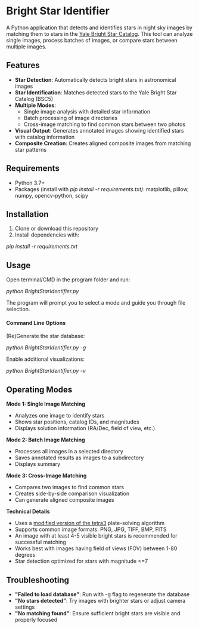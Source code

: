 # Bright Star Identifier

A Python application that detects and identifies stars in night sky images by matching them to stars in the [Yale Bright Star Catalog](http://tdc-www.harvard.edu/catalogs/bsc5.html). This tool can analyze single images, process batches of images, or compare stars between multiple images.

## Features

- **Star Detection**: Automatically detects bright stars in astronomical images
- **Star Identification**: Matches detected stars to the Yale Bright Star Catalog (BSC5)
- **Multiple Modes**:
  - Single image analysis with detailed star information
  - Batch processing of image directories
  - Cross-image matching to find common stars between two photos
- **Visual Output**: Generates annotated images showing identified stars with catalog information
- **Composite Creation**: Creates aligned composite images from matching star patterns

## Requirements

- Python 3.7+
- Packages (install with _pip install -r requirements.txt)_: matplotlib, pillow, numpy, opencv-python, scipy

## Installation

1. Clone or download this repository
2. Install dependencies with:

_pip install -r requirements.txt_

## Usage

Open terminal/CMD in the program folder and run:

_python BrightStarIdentifier.py_

The program will prompt you to select a mode and guide you through file selection.

#### Command Line Options

(Re)Generate the star database:

_python BrightStarIdentifier.py -g_

Enable additional visualizations:

_python BrightStarIdentifier.py -v_

## Operating Modes

**Mode 1: Single Image Matching**

- Analyzes one image to identify stars
- Shows star positions, catalog IDs, and magnitudes
- Displays solution information (RA/Dec, field of view, etc.)

**Mode 2: Batch Image Matching**

- Processes all images in a selected directory
- Saves annotated results as images to a subdirectory
- Displays summary

**Mode 3: Cross-Image Matching**

- Compares two images to find common stars
- Creates side-by-side comparison visualization
- Can generate aligned composite images

**Technical Details**

- Uses a [modified version of the tetra3](https://github.com/smroid/cedar-solve/tree/master/tetra3) plate-solving algorithm
- Supports common image formats: PNG, JPG, TIFF, BMP, FITS
- An image with at least 4-5 visible bright stars is recommended for successful matching
- Works best with images having field of views (FOV) between 1-80 degrees
- Star detection optimized for stars with magnitude <=7

## Troubleshooting

- **"Failed to load database"**: Run with -g flag to regenerate the database
- **"No stars detected"**: Try images with brighter stars or adjust camera settings
- **"No matching found"**: Ensure sufficient bright stars are visible and properly focused